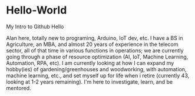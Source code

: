 # Hello-World
My Intro to Github
Hello

Alan here, totally new to programing, Arduino, IoT dev, etc.  I have a BS in Agriculture, an MBA, and almost 20 years of experience in the telecom sector, all of that time in various functions in operations; we are currently going through a phase of resource optimization (AI, IoT, Machine Learning, Automation, RPA, etc).  I am currently looking at how I can expand my hobby(ies) of gardening/greenhouses and woodworking, with automation, machine learning, etc., and set myself up for life when i retire (currently 43, looking at 1-2 years remaining).  I'm here to investigate, learn, and be mentored.  
